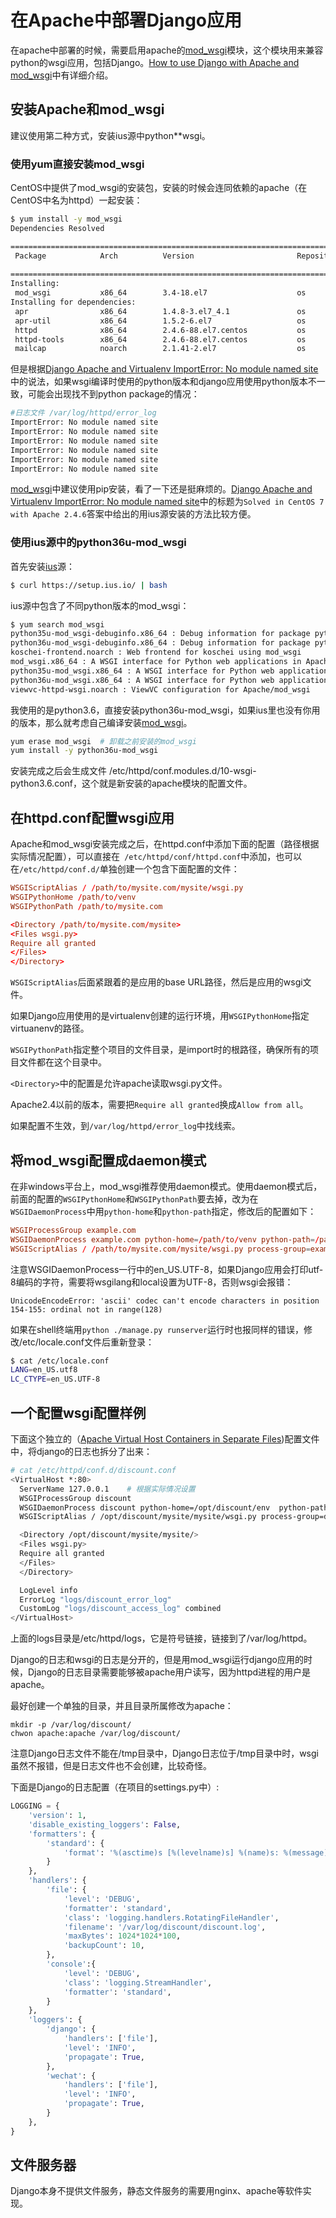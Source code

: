 # 在Apache中部署Django应用

在apache中部署的时候，需要启用apache的[mod_wsgi][1]模块，这个模块用来兼容python的wsgi应用，包括Django。[How to use Django with Apache and mod_wsgi][2]中有详细介绍。

## 安装Apache和mod_wsgi

建议使用第二种方式，安装ius源中python**wsgi。

### 使用yum直接安装mod_wsgi

CentOS中提供了mod_wsgi的安装包，安装的时候会连同依赖的apache（在CentOS中名为httpd）一起安装：

```bash
$ yum install -y mod_wsgi
Dependencies Resolved

================================================================================
 Package            Arch          Version                       Repository
                                                                           Size
================================================================================
Installing:
 mod_wsgi           x86_64        3.4-18.el7                    os         77 k
Installing for dependencies:
 apr                x86_64        1.4.8-3.el7_4.1               os        103 k
 apr-util           x86_64        1.5.2-6.el7                   os         92 k
 httpd              x86_64        2.4.6-88.el7.centos           os        2.7 M
 httpd-tools        x86_64        2.4.6-88.el7.centos           os         90 k
 mailcap            noarch        2.1.41-2.el7                  os         31 k
```

但是根据[Django Apache and Virtualenv ImportError: No module named site][3]中的说法，如果wsgi编译时使用的python版本和django应用使用python版本不一致，可能会出现找不到python package的情况：

```sh
#日志文件 /var/log/httpd/error_log
ImportError: No module named site
ImportError: No module named site
ImportError: No module named site
ImportError: No module named site
ImportError: No module named site
ImportError: No module named site
```

[mod_wsgi][4]中建议使用pip安装，看了一下还是挺麻烦的。[Django Apache and Virtualenv ImportError: No module named site][3]中的标题为`Solved in CentOS 7 with Apache 2.4.6`答案中给出的用ius源安装的方法比较方便。

### 使用ius源中的python36u-mod_wsgi

首先安装[ius](https://ius.io/GettingStarted/)源：

```sh
$ curl https://setup.ius.io/ | bash
```

ius源中包含了不同python版本的mod_wsgi：

```sh
$ yum search mod_wsgi
python35u-mod_wsgi-debuginfo.x86_64 : Debug information for package python35u-mod_wsgi
python36u-mod_wsgi-debuginfo.x86_64 : Debug information for package python36u-mod_wsgi
koschei-frontend.noarch : Web frontend for koschei using mod_wsgi
mod_wsgi.x86_64 : A WSGI interface for Python web applications in Apache
python35u-mod_wsgi.x86_64 : A WSGI interface for Python web applications in Apache
python36u-mod_wsgi.x86_64 : A WSGI interface for Python web applications in Apache
viewvc-httpd-wsgi.noarch : ViewVC configuration for Apache/mod_wsgi
```

我使用的是python3.6，直接安装python36u-mod_wsgi，如果ius里也没有你用的版本，那么就考虑自己编译安装[mod_wsgi][4]。

```sh
yum erase mod_wsgi  # 卸载之前安装的mod_wsgi
yum install -y python36u-mod_wsgi
```

安装完成之后会生成文件 /etc/httpd/conf.modules.d/10-wsgi-python3.6.conf，这个就是新安装的apache模块的配置文件。

## 在httpd.conf配置wsgi应用

Apache和mod_wsgi安装完成之后，在httpd.conf中添加下面的配置（路径根据实际情况配置），可以直接在` /etc/httpd/conf/httpd.conf`中添加，也可以在`/etc/httpd/conf.d/`单独创建一个包含下面配置的文件：

```conf
WSGIScriptAlias / /path/to/mysite.com/mysite/wsgi.py
WSGIPythonHome /path/to/venv
WSGIPythonPath /path/to/mysite.com

<Directory /path/to/mysite.com/mysite>
<Files wsgi.py>
Require all granted
</Files>
</Directory>
```

`WSGIScriptAlias`后面紧跟着的是应用的base URL路径，然后是应用的wsgi文件。

如果Django应用使用的是virtualenv创建的运行环境，用`WSGIPythonHome`指定virtuanenv的路径。

`WSGIPythonPath`指定整个项目的文件目录，是import时的根路径，确保所有的项目文件都在这个目录中。

`<Directory>`中的配置是允许apache读取wsgi.py文件。

Apache2.4以前的版本，需要把`Require all granted`换成`Allow from all`。


如果配置不生效，到`/var/log/httpd/error_log`中找线索。

## 将mod_wsgi配置成daemon模式

在非windows平台上，mod_wsgi推荐使用daemon模式。使用daemon模式后，前面的配置的`WSGIPythonHome`和`WSGIPythonPath`要去掉，改为在`WSGIDaemonProcess`中用`python-home`和`python-path`指定，修改后的配置如下：

```conf
WSGIProcessGroup example.com
WSGIDaemonProcess example.com python-home=/path/to/venv python-path=/path/to/mysite.com lang='en_US.UTF-8' locale='en_US.UTF-8'
WSGIScriptAlias / /path/to/mysite.com/mysite/wsgi.py process-group=example.com
```

注意WSGIDaemonProcess一行中的en_US.UTF-8，如果Django应用会打印utf-8编码的字符，需要将wsgilang和local设置为UTF-8，否则wsgi会报错：

	UnicodeEncodeError: 'ascii' codec can't encode characters in position 154-155: ordinal not in range(128)

如果在shell终端用`python ./manage.py runserver`运行时也报同样的错误，修改/etc/locale.conf文件后重新登录：

```sh
$ cat /etc/locale.conf
LANG=en_US.utf8
LC_CTYPE=en_US.UTF-8
```

## 一个配置wsgi配置样例

下面这个独立的（[Apache Virtual Host Containers in Separate Files][5])配置文件中，将django的日志也拆分了出来：

```sh
# cat /etc/httpd/conf.d/discount.conf
<VirtualHost *:80>
  ServerName 127.0.0.1    # 根据实际情况设置
  WSGIProcessGroup discount
  WSGIDaemonProcess discount python-home=/opt/discount/env  python-path=/opt/discount/mysite lang='en_US.UTF-8' locale='en_US.UTF-8'
  WSGIScriptAlias / /opt/discount/mysite/mysite/wsgi.py process-group=discount

  <Directory /opt/discount/mysite/mysite/>
  <Files wsgi.py>
  Require all granted
  </Files>
  </Directory>

  LogLevel info
  ErrorLog "logs/discount_error_log"
  CustomLog "logs/discount_access_log" combined
</VirtualHost>
```

上面的logs目录是/etc/httpd/logs，它是符号链接，链接到了/var/log/httpd。

Django的日志和wsgi的日志是分开的，但是用mod_wsgi运行django应用的时候，Django的日志目录需要能够被apache用户读写，因为httpd进程的用户是apache。

最好创建一个单独的目录，并且目录所属修改为apache：

	mkdir -p /var/log/discount/
	chwon apache:apache /var/log/discount/

注意Django日志文件不能在/tmp目录中，Django日志位于/tmp目录中时，wsgi虽然不报错，但是日志文件也不会创建，比较奇怪。

下面是Django的日志配置（在项目的settings.py中）:

```python
LOGGING = {
    'version': 1,
    'disable_existing_loggers': False,
    'formatters': {
        'standard': {
            'format': '%(asctime)s [%(levelname)s] %(name)s: %(message)s',
        }
    },
    'handlers': {
        'file': {
            'level': 'DEBUG',
            'formatter': 'standard',
            'class': 'logging.handlers.RotatingFileHandler',
            'filename': '/var/log/discount/discount.log',
            'maxBytes': 1024*1024*100,
            'backupCount': 10,
        },
        'console':{
            'level': 'DEBUG',
            'class': 'logging.StreamHandler',
            'formatter': 'standard',
        }
    },
    'loggers': {
        'django': {
            'handlers': ['file'],
            'level': 'INFO',
            'propagate': True,
        },
        'wechat': {
            'handlers': ['file'],
            'level': 'INFO',
            'propagate': True,
        }
    },
}
```

## 文件服务器

Django本身不提供文件服务，静态文件服务的需要用nginx、apache等软件实现。

[1]: https://modwsgi.readthedocs.io/en/develop/ "mod_wsgi"
[2]: https://docs.djangoproject.com/en/2.2/howto/deployment/wsgi/modwsgi/ "How to use Django with Apache and mod_wsgi"
[3]: https://stackoverflow.com/questions/41005030/django-apache-and-virtualenv-importerror-no-module-named-site "Django Apache and Virtualenv ImportError: No module named site"
[4]: https://pypi.org/project/mod_wsgi/ "mod_wsgi 4.6.5 "
[5]: https://wiki.centos.org/TipsAndTricks/ApacheVhostDir "Apache Virtual Host Containers in Separate Files"
